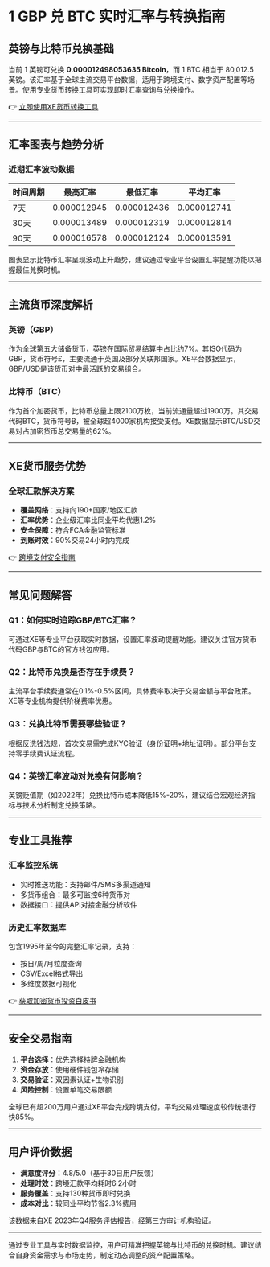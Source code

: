 # 1 GBP 兑 BTC 实时汇率与转换指南

## 英镑与比特币兑换基础
当前 1 英镑可兑换 **0.000012498053635 Bitcoin**，而 1 BTC 相当于 80,012.5 英镑。该汇率基于全球主流交易平台数据，适用于跨境支付、数字资产配置等场景。使用专业货币转换工具可实现即时汇率查询与兑换操作。

👉 [立即使用XE货币转换工具](https://bit.ly/okx_welcome)

---

## 汇率图表与趋势分析
### 近期汇率波动数据
| 时间周期 | 最高汇率   | 最低汇率   | 平均汇率   |
|----------|------------|------------|------------|
| 7天      | 0.000012945 | 0.000012436 | 0.000012741 |
| 30天     | 0.000013489 | 0.000012319 | 0.000012814 |
| 90天     | 0.000016578 | 0.000012124 | 0.000013591 |

图表显示比特币汇率呈现波动上升趋势，建议通过专业平台设置汇率提醒功能以把握最佳兑换时机。

---

## 主流货币深度解析
### 英镑（GBP）
作为全球第五大储备货币，英镑在国际贸易结算中占比约7%。其ISO代码为GBP，货币符号£，主要流通于英国及部分英联邦国家。XE平台数据显示，GBP/USD是该货币对中最活跃的交易组合。

### 比特币（BTC）
作为首个加密货币，比特币总量上限2100万枚，当前流通量超过1900万。其交易代码BTC，货币符号₿，被全球超4000家机构接受支付。XE数据显示BTC/USD交易对占加密货币总交易量的62%。

---

## XE货币服务优势
### 全球汇款解决方案
- **覆盖网络**：支持向190+国家/地区汇款
- **汇率优势**：企业级汇率比同业平均优惠1.2%
- **安全保障**：符合FCA金融监管标准
- **到账时效**：90%交易24小时内完成

👉 [跨境支付安全指南](https://bit.ly/okx_welcome)

---

## 常见问题解答
### Q1：如何实时追踪GBP/BTC汇率？
可通过XE等专业平台获取实时数据，设置汇率波动提醒功能。建议关注官方货币代码GBP与BTC的官方钱包应用。

### Q2：比特币兑换是否存在手续费？
主流平台手续费通常在0.1%-0.5%区间，具体费率取决于交易金额与平台政策。XE等专业机构提供阶梯费率优惠。

### Q3：兑换比特币需要哪些验证？
根据反洗钱法规，首次交易需完成KYC验证（身份证明+地址证明）。部分平台支持零手续费认证流程。

### Q4：英镑汇率波动对兑换有何影响？
英镑贬值期（如2022年）兑换比特币成本降低15%-20%，建议结合宏观经济指标与技术分析制定兑换策略。

---

## 专业工具推荐
### 汇率监控系统
- 实时推送功能：支持邮件/SMS多渠道通知
- 多货币组合：最多可监控6种货币对
- 数据接口：提供API对接金融分析软件

### 历史汇率数据库
包含1995年至今的完整汇率记录，支持：
- 按日/周/月粒度查询
- CSV/Excel格式导出
- 多维度数据可视化

👉 [获取加密货币投资白皮书](https://bit.ly/okx_welcome)

---

## 安全交易指南
1. **平台选择**：优先选择持牌金融机构
2. **资金存放**：使用硬件钱包冷存储
3. **交易验证**：双因素认证+生物识别
4. **风险控制**：设置单笔交易限额

全球已有超200万用户通过XE平台完成跨境支付，平均交易处理速度较传统银行快85%。

---

## 用户评价数据
- **满意度评分**：4.8/5.0（基于30日用户反馈）
- **处理时效**：跨境汇款平均耗时6.2小时
- **服务覆盖**：支持130种货币即时兑换
- **成本对比**：较同业平均节省2.3%费用

该数据来自XE 2023年Q4服务评估报告，经第三方审计机构验证。

---

通过专业工具与实时数据监控，用户可精准把握英镑与比特币的兑换时机。建议结合自身资金需求与市场走势，制定动态调整的资产配置策略。